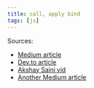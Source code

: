```yaml
---
title: call, apply bind
tags: [js]
---
```


<!-- TODO: write content -->

Sources:

- [Medium article](https://medium.com/@omergoldberg/javascript-call-apply-and-bind-e5c27301f7bb)
- [Dev.to article](https://dev.to/codecraftjs/understanding-call-apply-and-bind-essential-methods-in-javascript-d62)
- [Akshay Saini vid](https://youtu.be/75W8UPQ5l7k?si=s0a9bGp2X2ZmGCIF)
- [Another Medium article](https://medium.com/sessionstack-blog/how-javascript-works-deep-dive-into-call-apply-and-bind-415f6729c902)
